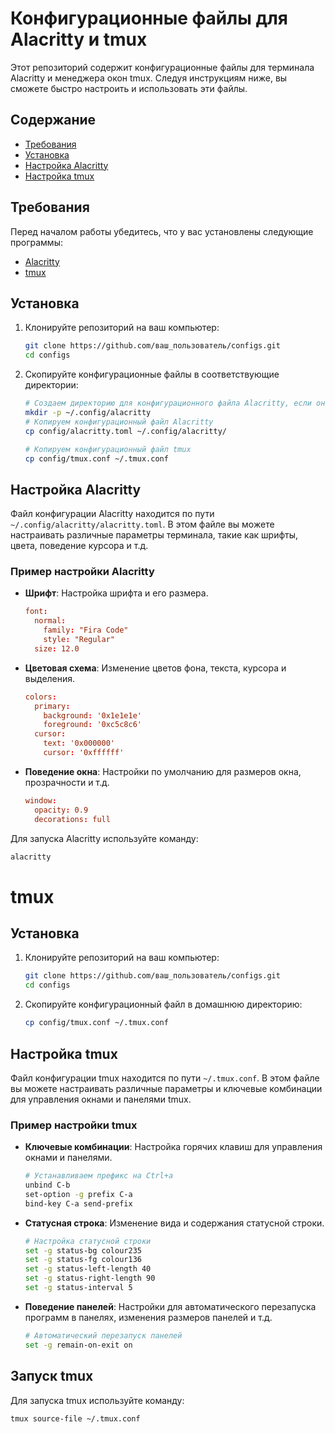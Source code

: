 # Конфигурационные файлы для Alacritty и tmux

Этот репозиторий содержит конфигурационные файлы для терминала Alacritty и менеджера окон tmux. Следуя инструкциям ниже, вы сможете быстро настроить и использовать эти файлы.

## Содержание

- [Требования](#требования)
- [Установка](#установка)
- [Настройка Alacritty](#настройка-alacritty)
- [Настройка tmux](#настройка-tmux)

## Требования

Перед началом работы убедитесь, что у вас установлены следующие программы:

- [Alacritty](https://github.com/alacritty/alacritty)
- [tmux](https://github.com/tmux/tmux)

## Установка

1. Клонируйте репозиторий на ваш компьютер:

    ```sh
    git clone https://github.com/ваш_пользователь/configs.git
    cd configs
    ```

2. Скопируйте конфигурационные файлы в соответствующие директории:

    ```sh
    # Создаем директорию для конфигурационного файла Alacritty, если она не существует
    mkdir -p ~/.config/alacritty
    # Копируем конфигурационный файл Alacritty
    cp config/alacritty.toml ~/.config/alacritty/

    # Копируем конфигурационный файл tmux
    cp config/tmux.conf ~/.tmux.conf
    ```

## Настройка Alacritty

Файл конфигурации Alacritty находится по пути `~/.config/alacritty/alacritty.toml`. В этом файле вы можете настраивать различные параметры терминала, такие как шрифты, цвета, поведение курсора и т.д.

### Пример настройки Alacritty

- **Шрифт**: Настройка шрифта и его размера.

    ```toml
    font:
      normal:
        family: "Fira Code"
        style: "Regular"
      size: 12.0
    ```

- **Цветовая схема**: Изменение цветов фона, текста, курсора и выделения.

    ```toml
    colors:
      primary:
        background: '0x1e1e1e'
        foreground: '0xc5c8c6'
      cursor:
        text: '0x000000'
        cursor: '0xffffff'
    ```

- **Поведение окна**: Настройки по умолчанию для размеров окна, прозрачности и т.д.

    ```toml
    window:
      opacity: 0.9
      decorations: full
    ```

Для запуска Alacritty используйте команду:

```sh
alacritty
```
# tmux



## Установка

1. Клонируйте репозиторий на ваш компьютер:

    ```sh
    git clone https://github.com/ваш_пользователь/configs.git
    cd configs
    ```

2. Скопируйте конфигурационный файл в домашнюю директорию:

    ```sh
    cp config/tmux.conf ~/.tmux.conf
    ```

## Настройка tmux

Файл конфигурации tmux находится по пути `~/.tmux.conf`. В этом файле вы можете настраивать различные параметры и ключевые комбинации для управления окнами и панелями tmux.

### Пример настройки tmux

- **Ключевые комбинации**: Настройка горячих клавиш для управления окнами и панелями.

    ```sh
    # Устанавливаем префикс на Ctrl+a
    unbind C-b
    set-option -g prefix C-a
    bind-key C-a send-prefix
    ```

- **Статусная строка**: Изменение вида и содержания статусной строки.

    ```sh
    # Настройка статусной строки
    set -g status-bg colour235
    set -g status-fg colour136
    set -g status-left-length 40
    set -g status-right-length 90
    set -g status-interval 5
    ```

- **Поведение панелей**: Настройки для автоматического перезапуска программ в панелях, изменения размеров панелей и т.д.

    ```sh
    # Автоматический перезапуск панелей
    set -g remain-on-exit on
    ```

## Запуск tmux

Для запуска tmux используйте команду:

```sh
tmux source-file ~/.tmux.conf
  ```